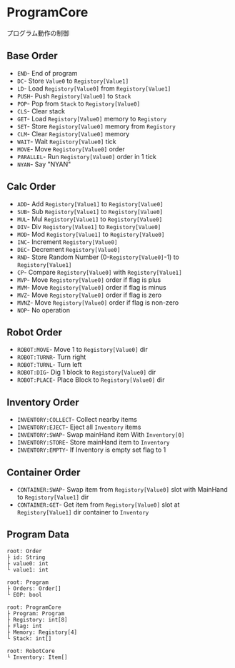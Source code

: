 # ProgramCore
 
プログラム動作の制御

## Base Order
* `END`- End of program
* `DC`- Store `Value0` to `Registory[Value1]`
* `LD`- Load `Registory[Value0]` from `Registory[Value1]`
* `PUSH`- Push `Registory[Value0]` to `Stack`
* `POP`- Pop from `Stack` to `Registory[Value0]`
* `CLS`- Clear stack
* `GET`- Load `Registory[Value0]` memory to `Registory`
* `SET`- Store `Registory[Value0]` memory from `Registory`
* `CLM`- Clear `Registory[Value0]` memory
* `WAIT`- Wait `Registory[Value0]` tick
* `MOVE`- Move `Registory[Value0]` order
* `PARALLEL`- Run `Registory[Value0]` order in 1 tick
* `NYAN`- Say "NYAN"

## Calc Order
* `ADD`- Add `Registory[Value1]` to `Registory[Value0]`
* `SUB`- Sub `Registory[Value1]` to `Registory[Value0]`
* `MUL`- Mul `Registory[Value1]` to `Registory[Value0]`
* `DIV`- Div `Registory[Value1]` to `Registory[Value0]`
* `MOD`- Mod `Registory[Value1]` to `Registory[Value0]`
* `INC`- Increment `Registory[Value0]`
* `DEC`- Decrement `Registory[Value0]`
* `RND`- Store Random Number (0-`Registory[Value0]`-1) to `Registory[Value1]`
* `CP`- Compare `Registory[Value0]` with `Registory[Value1]`
* `MVP`- Move `Registory[Value0]` order if flag is plus
* `MVM`- Move `Registory[Value0]` order if flag is minus
* `MVZ`- Move `Registory[Value0]` order if flag is zero
* `MVNZ`- Move `Registory[Value0]` order if flag is non-zero
* `NOP`- No operation

## Robot Order
* `ROBOT:MOVE`- Move 1 to `Registory[Value0]` dir
* `ROBOT:TURNR`- Turn right
* `ROBOT:TURNL`- Turn left
* `ROBOT:DIG`- Dig 1 block to `Registory[Value0]` dir
* `ROBOT:PLACE`- Place Block to `Registory[Value0]` dir

## Inventory Order
* `INVENTORY:COLLECT`- Collect nearby items
* `INVENTORY:EJECT`- Eject all `Inventory` items
* `INVENTORY:SWAP`- Swap mainHand item With `Inventory[0]`
* `INVENTORY:STORE`- Store mainHand item to `Inventory`
* `INVENTORY:EMPTY`- If Inventory is empty set flag to 1

## Container Order
* `CONTAINER:SWAP`- Swap item from `Registory[Value0]` slot with MainHand to `Registory[Value1]` dir
* `CONTAINER:GET`- Get item from `Registory[Value0]` slot at `Registory[Value1]` dir container to `Inventory`


## Program Data
```
root: Order
├ id: String
├ value0: int
└ value1: int
```
```
root: Program
├ Orders: Order[]
└ EOP: bool
```
```
root: ProgramCore
├ Program: Program
├ Registory: int[8]
├ Flag: int
├ Memory: Registory[4]
└ Stack: int[]
```
```
root: RobotCore
└ Inventory: Item[]
```
